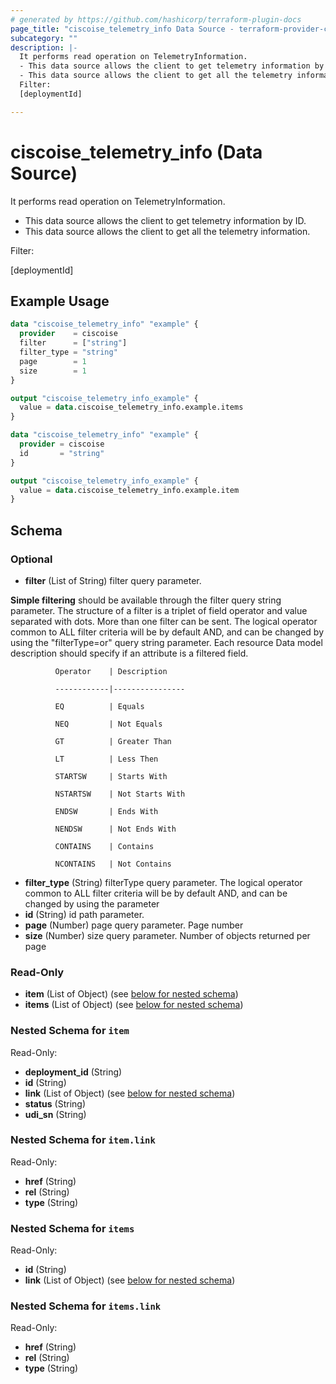 ```yaml
---
# generated by https://github.com/hashicorp/terraform-plugin-docs
page_title: "ciscoise_telemetry_info Data Source - terraform-provider-ciscoise"
subcategory: ""
description: |-
  It performs read operation on TelemetryInformation.
  - This data source allows the client to get telemetry information by ID.
  - This data source allows the client to get all the telemetry information.
  Filter:
  [deploymentId]

---
```


# ciscoise_telemetry_info (Data Source)

It performs read operation on TelemetryInformation.

- This data source allows the client to get telemetry information by ID.
- This data source allows the client to get all the telemetry information.

Filter:

[deploymentId]
## Example Usage

```terraform
data "ciscoise_telemetry_info" "example" {
  provider    = ciscoise
  filter      = ["string"]
  filter_type = "string"
  page        = 1
  size        = 1
}

output "ciscoise_telemetry_info_example" {
  value = data.ciscoise_telemetry_info.example.items
}

data "ciscoise_telemetry_info" "example" {
  provider = ciscoise
  id       = "string"
}

output "ciscoise_telemetry_info_example" {
  value = data.ciscoise_telemetry_info.example.item
}
```

<!-- schema generated by tfplugindocs -->
## Schema

### Optional

- **filter** (List of String) filter query parameter. 

**Simple filtering** should be available through the filter query string parameter. The structure of a filter is
a triplet of field operator and value separated with dots. More than one filter can be sent. The logical operator
common to ALL filter criteria will be by default AND, and can be changed by using the "filterType=or" query
string parameter. Each resource Data model description should specify if an attribute is a filtered field.



              Operator    | Description 

              ------------|----------------

              EQ          | Equals 

              NEQ         | Not Equals 

              GT          | Greater Than 

              LT          | Less Then 

              STARTSW     | Starts With 

              NSTARTSW    | Not Starts With 

              ENDSW       | Ends With 

              NENDSW      | Not Ends With 

              CONTAINS	  | Contains 

              NCONTAINS	  | Not Contains
- **filter_type** (String) filterType query parameter. The logical operator common to ALL filter criteria will be by default AND, and can be changed by using the parameter
- **id** (String) id path parameter.
- **page** (Number) page query parameter. Page number
- **size** (Number) size query parameter. Number of objects returned per page

### Read-Only

- **item** (List of Object) (see [below for nested schema](#nestedatt--item))
- **items** (List of Object) (see [below for nested schema](#nestedatt--items))

<a id="nestedatt--item"></a>
### Nested Schema for `item`

Read-Only:

- **deployment_id** (String)
- **id** (String)
- **link** (List of Object) (see [below for nested schema](#nestedobjatt--item--link))
- **status** (String)
- **udi_sn** (String)

<a id="nestedobjatt--item--link"></a>
### Nested Schema for `item.link`

Read-Only:

- **href** (String)
- **rel** (String)
- **type** (String)



<a id="nestedatt--items"></a>
### Nested Schema for `items`

Read-Only:

- **id** (String)
- **link** (List of Object) (see [below for nested schema](#nestedobjatt--items--link))

<a id="nestedobjatt--items--link"></a>
### Nested Schema for `items.link`

Read-Only:

- **href** (String)
- **rel** (String)
- **type** (String)


